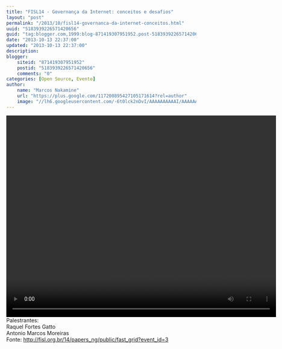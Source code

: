 ```yaml
---
title: "FISL14 - Governança da Internet: conceitos e desafios"
layout: "post"
permalink: "/2013/10/fisl14-governanca-da-internet-conceitos.html"
uuid: "5183939226571420656"
guid: "tag:blogger.com,1999:blog-871419307951952.post-5183939226571420656"
date: "2013-10-13 22:37:00"
updated: "2013-10-13 22:37:00"
description: 
blogger:
    siteid: "871419307951952"
    postid: "5183939226571420656"
    comments: "0"
categories: [Open Source, Evento]
author: 
    name: "Marcos Nakamine"
    url: "https://plus.google.com/117200895427105171614?rel=author"
    image: "//lh6.googleusercontent.com/-6t0lck2nDvI/AAAAAAAAAAI/AAAAAAAAOBw/_9ON3AiIr48/s32-c/photo.jpg"
---
```


<div class="css-full-post-content js-full-post-content">
<video controls="" height="535" width="716"><source src="http://hemingway.softwarelivre.org/fisl14/high/41e/sala41e-high-201307051601.ogg"></source>Your browser does not support the video tag.</video>Palestrantes:<br>Raquel Fortes Gatto<br>Antonio Marcos Moreiras<br>Fonte: <a href="http://fisl.org.br/14/papers_ng/public/fast_grid?event_id=3">http://fisl.org.br/14/papers_ng/public/fast_grid?event_id=3</a>
</div>